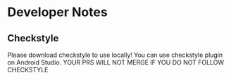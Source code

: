 # Developer Notes
## Checkstyle
Please download checkstyle to use locally! You can use checkstyle plugin on Android Studio. YOUR PRS WILL NOT MERGE IF YOU DO NOT FOLLOW CHECKSTYLE
